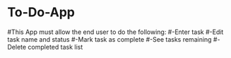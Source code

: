 # To-Do-App
#This App must  allow the end user to do the following:
#-Enter task
#-Edit task name and status
#-Mark task as complete
#-See tasks remaining
#-Delete completed task list
